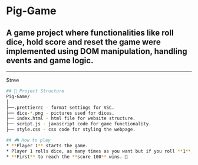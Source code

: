 # Pig-Game
## A game project where functionalities like roll dice, hold score and reset the game were implemented using DOM manipulation, handling events and game logic.
---------------------------------------------------------------------------------------------------------------
$tree
```bash
## 📁 Project Structure
Pig-Game/
│
├──.prettierrc - format settings for VSC.
├── dice-*.png - pictures used for dices.
├── index.html - html file for website structure.
├── script.js - javascript code for game functionality.
├── style.css - css code for styling the webpage.

## 🎮 How to play
* **Player 1** starts the game.
* Player 1 rolls dice, as many times as you want but if you roll **1**, player is switched to **Player 2**
* **First** to reach the **score 100** wins. 🎉
